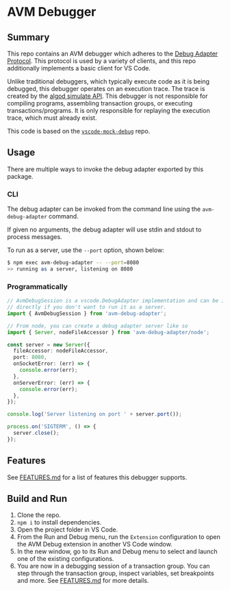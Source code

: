 # AVM Debugger

## Summary

This repo contains an AVM debugger which adheres to the [Debug Adapter Protocol](https://microsoft.github.io/debug-adapter-protocol/).
This protocol is used by a variety of clients, and this repo additionally
implements a basic client for VS Code.

Unlike traditional debuggers, which typically execute code as it is being
debugged, this debugger operates on an execution trace. The trace is created by
the [algod simulate API](https://developer.algorand.org/docs/rest-apis/algod/#post-v2transactionssimulate).
This debugger is not responsible for compiling programs, assembling transaction groups, or executing
transactions/programs. It is only responsible for replaying the execution trace, which must already
exist.

This code is based on the [`vscode-mock-debug`](https://github.com/microsoft/vscode-mock-debug) repo.

## Usage

There are multiple ways to invoke the debug adapter exported by this package.

### CLI

The debug adapter can be invoked from the command line using the `avm-debug-adapter` command.

If given no arguments, the debug adapter will use stdin and stdout to process messages.

To run as a server, use the `--port` option, shown below:

```bash
$ npm exec avm-debug-adapter -- --port=8080
>> running as a server, listening on 8080
```

### Programmatically

```typescript
// AvmDebugSession is a vscode.DebugAdapter implementation and can be imported
// directly if you don't want to run it as a server.
import { AvmDebugSession } from 'avm-debug-adapter';

// From node, you can create a debug adapter server like so
import { Server, nodeFileAccessor } from 'avm-debug-adapter/node';

const server = new Server({
  fileAccessor: nodeFileAccessor,
  port: 8080,
  onSocketError: (err) => {
    console.error(err);
  },
  onServerError: (err) => {
    console.error(err);
  },
});

console.log('Server listening on port ' + server.port());

process.on('SIGTERM', () => {
  server.close();
});
```

## Features

See [FEATURES.md](FEATURES.md) for a list of features this debugger supports.

## Build and Run

1. Clone the repo.
2. `npm i` to install dependencies.
3. Open the project folder in VS Code.
4. From the Run and Debug menu, run the `Extension` configuration to open the AVM Debug extension in another VS Code window.
5. In the new window, go to its Run and Debug menu to select and launch one of the existing configurations.
6. You are now in a debugging session of a transaction group. You can step through the transaction group, inspect variables, set breakpoints and more. See [FEATURES.md](FEATURES.md) for more details.
